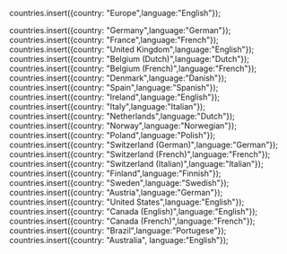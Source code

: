 countries.insert({country: "Europe",language:"English"});

countries.insert({country: "Germany",language:"German"});
countries.insert({country: "France",language:"French"});
countries.insert({country: "United Kingdom",language:"English"});
countries.insert({country: "Belgium (Dutch)",language:"Dutch"});
countries.insert({country: "Belgium (French)",language:"French"});
countries.insert({country: "Denmark",language:"Danish"});
countries.insert({country: "Spain",language:"Spanish"});
countries.insert({country: "Ireland",language:"English"});
countries.insert({country: "Italy",language:"Italian"});
countries.insert({country: "Netherlands",language:"Dutch"});
countries.insert({country: "Norway",language:"Norwegian"});
countries.insert({country: "Poland",language:"Polish"});
countries.insert({country: "Switzerland (German)",language:"German"});
countries.insert({country: "Switzerland (French)",language:"French"});
countries.insert({country: "Switzerland (Italian)",language:"Italian"});
countries.insert({country: "Finland",language:"Finnish"});
countries.insert({country: "Sweden",language:"Swedish"});
countries.insert({country: "Austria",language:"German"});
countries.insert({country: "United States",language:"English"});
countries.insert({country: "Canada (English)",language:"English"});
countries.insert({country: "Canada (French)",language:"French"});
countries.insert({country: "Brazil",language:"Portugese"});
countries.insert({country: "Australia", language:"English"});